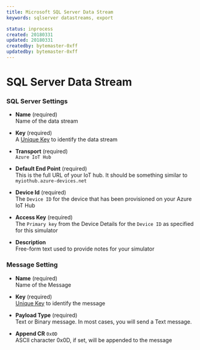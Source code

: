 ```yaml
---
title: Microsoft SQL Server Data Stream
keywords: sqlserver datastreams, export

status: inprocess
created: 20180331
updated: 20180331
createdby: bytemaster-0xff
updatedby: bytemaster-0xff
---
```

# SQL Server Data Stream

### SQL Server Settings

* **Name** (required)  
Name of the data stream

* **Key** (required)  
A [Unique Key](../Topics/Keys.md) to identify the data stream

* **Transport** (required)  
`Azure IoT Hub`

* **Default End Point** (required)  
This is the full URL of your IoT hub. It should be something similar to `myiothub.azure-devices.net`

* **Device Id** (required)    
The `Device ID` for the device that has been provisioned on your Azure IoT Hub

* **Access Key** (required)  
The `Primary key` from the Device Details for the `Device ID` as specified for this simulator


* **Description**     
Free-form text used to provide notes for your simulator

### Message Setting

* **Name** (required)    
Name of the Message

* **Key** (required)       
[Unique Key](../Topics/Keys.md) to identify the message

* **Payload Type** (required)     
Text or Binary message.  In most cases, you will send a Text message.

* **Append CR** `0x0D`    
ASCII character 0x0D, if set, will be appended to the message

